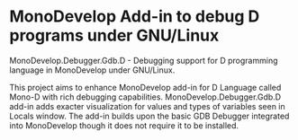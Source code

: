 MonoDevelop Add-in to debug D programs under GNU/Linux
======================================================

MonoDevelop.Debugger.Gdb.D - Debugging support for D programming language in MonoDevelop under GNU/Linux.

This project aims to enhance MonoDevelop add-in for D Language called Mono-D with rich debugging capabilities.
MonoDevelop.Debugger.Gdb.D add-in adds exacter visualization for values and types of variables seen in Locals window.
The add-in builds upon the basic GDB Debugger integrated into MonoDevelop though it does not require it to be installed.
